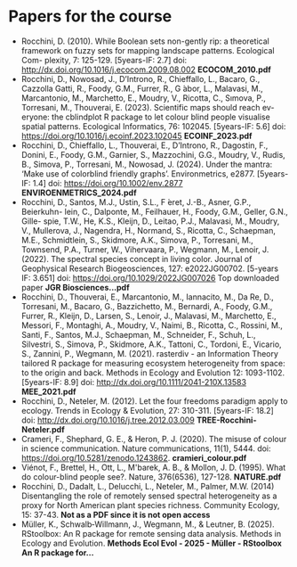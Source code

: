 # Papers for the course

+ Rocchini, D. (2010). While Boolean sets non-gently rip: a theoretical framework on fuzzy sets for mapping landscape patterns. Ecological Com- plexity, 7: 125-129. [5years-IF: 2.7] doi: http://dx.doi.org/10.1016/j.ecocom.2009.08.002 **ECOCOM_2010.pdf**
+ Rocchini, D., Nowosad, J., D’Introno, R., Chieffallo, L., Bacaro, G., Cazzolla Gatti, R., Foody, G.M., Furrer, R., G ́abor, L., Malavasi, M., Marcantonio, M., Marchetto, E., Moudry, V., Ricotta, C., Sımova, P., Torresani, M., Thouverai, E. (2023). Scientific maps should reach ev- eryone: the cblindplot R package to let colour blind people visualise spatial patterns. Ecological Informatics, 76: 102045. [5years-IF: 5.6] doi: https://doi.org/10.1016/j.ecoinf.2023.102045 **ECOINF_2023.pdf**
+ Rocchini, D., Chieffallo, L., Thouverai, E., D’Introno, R., Dagostin, F., Donini, E., Foody, G.M., Garnier, S., Mazzochini, G.G., Moudry, V., Rudis, B., Simova, P., Torresani, M., Nowosad, J. (2024). Under the mantra: ‘Make use of colorblind friendly graphs’. Environmetrics, e2877. [5years-IF: 1.4] doi: https://doi.org/10.1002/env.2877 **ENVIROENMETRICS_2024.pdf**
+ Rocchini, D., Santos, M.J., Ustin, S.L., F ́eret, J.-B., Asner, G.P., Beierkuhn- lein, C., Dalponte, M., Feilhauer, H., Foody, G.M., Geller, G.N., Gille- spie, T.W., He, K.S., Kleijn, D., Leitao, P.J., Malavasi, M., Moudry, V., Mullerova, J., Nagendra, H., Normand, S., Ricotta, C., Schaepman, M.E., Schmidtlein, S., Skidmore, A.K., Simova, P., Torresani, M., Townsend, P.A., Turner, W., Vihervaara, P., Wegmann, M., Lenoir, J. (2022). The spectral species concept in living color. Journal of Geophysical Research Biogeosciences, 127: e2022JG00702. [5-years IF: 3.651] doi: https://doi.org/10.1029/2022JG007026 Top downloaded paper  **JGR Biosciences...pdf**
+ Rocchini, D., Thouverai, E., Marcantonio, M., Iannacito, M., Da Re, D., Torresani, M., Bacaro, G., Bazzichetto, M., Bernardi, A., Foody, G.M., Furrer, R., Kleijn, D., Larsen, S., Lenoir, J., Malavasi, M., Marchetto, E., Messori, F., Montaghi, A., Moudry, V., Naimi, B., Ricotta, C., Rossini, M., Santi, F., Santos, M.J., Schaepman, M., Schneider, F., Schuh, L., Silvestri, S., Simova, P., Skidmore, A.K., Tattoni, C., Tordoni, E., Vicario, S., Zannini, P., Wegmann, M. (2021). rasterdiv - an Information Theory tailored R package for measuring ecosystem heterogeneity from space: to the origin and back. Methods in Ecology and Evolution 12: 1093-1102. [5years-IF: 8.9] doi: http://dx.doi.org/10.1111/2041-210X.13583 **MEE_2021.pdf**
+ Rocchini, D., Neteler, M. (2012). Let the four freedoms paradigm apply to ecology. Trends in Ecology & Evolution, 27: 310-311. [5years-IF: 18.2] doi: http://dx.doi.org/10.1016/j.tree.2012.03.009 **TREE-Rocchini-Neteler.pdf**
+ Crameri, F., Shephard, G. E., & Heron, P. J. (2020). The misuse of colour in science communication. Nature communications, 11(1), 5444. doi: https://doi.org/10.5281/zenodo.1243862. **cramieri_colour.pdf**
+ Viénot, F., Brettel, H., Ott, L., M'barek, A. B., & Mollon, J. D. (1995). What do colour-blind people see?. Nature, 376(6536), 127-128. **NATURE.pdf**
+  Rocchini, D., Dadalt, L., Delucchi, L., Neteler, M., Palmer, M.W. (2014) Disentangling the role of remotely sensed spectral heterogeneity as a proxy for North American plant species richness. Community Ecology, 15: 37-43. **Not as a PDF since it is not open access**
+  Müller, K., Schwalb‐Willmann, J., Wegmann, M., & Leutner, B. (2025). RStoolbox: An R package for remote sensing data analysis. Methods in Ecology and Evolution. **Methods Ecol Evol - 2025 - Müller - RStoolbox  An R package for...**
